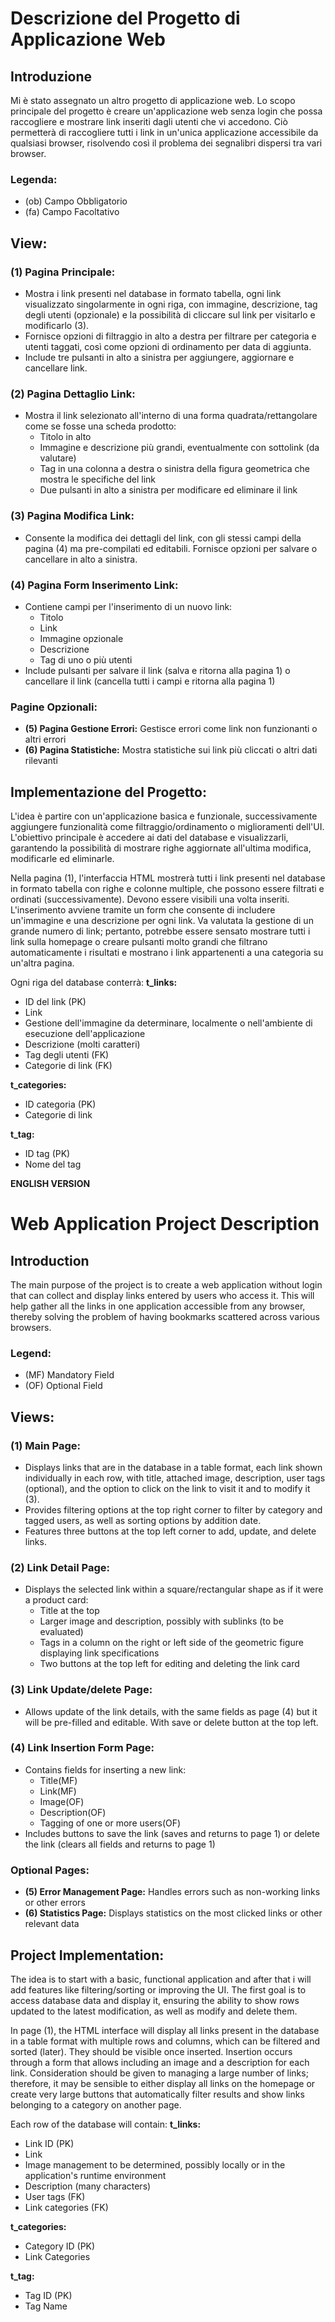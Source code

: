 # Descrizione del Progetto di Applicazione Web

## Introduzione
Mi è stato assegnato un altro progetto di applicazione web. 
Lo scopo principale del progetto è creare un'applicazione web senza login 
che possa raccogliere e mostrare link inseriti dagli utenti che vi accedono. 
Ciò permetterà di raccogliere tutti i link in un'unica applicazione accessibile 
da qualsiasi browser, risolvendo così il problema dei segnalibri 
dispersi tra vari browser.

### Legenda:
- (ob) Campo Obbligatorio
- (fa) Campo Facoltativo

## View:

### (1) Pagina Principale:
- Mostra i link presenti nel database in formato tabella, 
ogni link visualizzato singolarmente in ogni riga, 
con immagine, descrizione, tag degli utenti (opzionale)
 e la possibilità di cliccare sul link per visitarlo e modificarlo (3).
- Fornisce opzioni di filtraggio in alto a destra 
per filtrare per categoria e utenti taggati, 
così come opzioni di ordinamento per data di aggiunta.
- Include tre pulsanti in alto a sinistra per aggiungere, 
aggiornare e cancellare link.

### (2) Pagina Dettaglio Link:
- Mostra il link selezionato all'interno di una forma quadrata/rettangolare 
come se fosse una scheda prodotto:
  - Titolo in alto
  - Immagine e descrizione più grandi, eventualmente con sottolink (da valutare)
  - Tag in una colonna a destra o sinistra della figura geometrica 
  che mostra le specifiche del link
  - Due pulsanti in alto a sinistra per modificare ed eliminare il link

### (3) Pagina Modifica Link:
- Consente la modifica dei dettagli del link, 
con gli stessi campi della pagina (4) ma pre-compilati ed editabili. 
Fornisce opzioni per salvare o cancellare in alto a sinistra.

### (4) Pagina Form Inserimento Link:
- Contiene campi per l'inserimento di un nuovo link:
  - Titolo
  - Link
  - Immagine opzionale
  - Descrizione
  - Tag di uno o più utenti
- Include pulsanti per salvare il link (salva e ritorna alla pagina 1)
o cancellare il link (cancella tutti i campi e ritorna alla pagina 1)

### Pagine Opzionali:
- **(5) Pagina Gestione Errori:** Gestisce errori come link non funzionanti o 
altri errori
- **(6) Pagina Statistiche:** Mostra statistiche sui link più cliccati o 
altri dati rilevanti

## Implementazione del Progetto:
L'idea è partire con un'applicazione basica e funzionale, successivamente 
aggiungere funzionalità come filtraggio/ordinamento o miglioramenti dell'UI. 
L'obiettivo principale è accedere ai dati del database e visualizzarli, 
garantendo la possibilità di mostrare righe aggiornate all'ultima modifica,
modificarle ed eliminarle.

Nella pagina (1), l'interfaccia HTML mostrerà tutti i link presenti 
nel database in formato tabella con righe e colonne multiple, 
che possono essere filtrati e ordinati (successivamente). 
Devono essere visibili una volta inseriti. 
L'inserimento avviene tramite un form che consente di includere un'immagine 
e una descrizione per ogni link. Va valutata la gestione di un grande numero di link;
pertanto, potrebbe essere sensato mostrare tutti i link sulla homepage 
o creare pulsanti molto grandi che filtrano automaticamente i risultati 
e mostrano i link appartenenti a una categoria su un'altra pagina.

Ogni riga del database conterrà:
**t_links:**
- ID del link (PK)
- Link
- Gestione dell'immagine da determinare, localmente o nell'ambiente 
di esecuzione dell'applicazione
- Descrizione (molti caratteri)
- Tag degli utenti (FK)
- Categorie di link (FK)

**t_categories:**
- ID categoria (PK)
- Categorie di link

**t_tag:**
- ID tag (PK)
- Nome del tag


**ENGLISH VERSION**

# Web Application Project Description

## Introduction
The main purpose of the project is to create a web application without login 
that can collect and display links entered by users who access it. 
This will help gather all the links in one application accessible from any browser, 
thereby solving the problem of having bookmarks scattered across various browsers.

### Legend:
- (MF) Mandatory Field
- (OF) Optional Field

## Views:

### (1) Main Page:
- Displays links that are in the database in a table format, 
each link shown individually in each row, with title, attached image, description,
user tags (optional), and the option to click on the link to visit it 
and to modify it (3).
- Provides filtering options at the top right corner to filter by category 
and tagged users, as well as sorting options by addition date.
- Features three buttons at the top left corner to add, update, and delete links.

### (2) Link Detail Page:
- Displays the selected link within a square/rectangular shape as if it were 
a product card:
  - Title at the top
  - Larger image and description, possibly with sublinks (to be evaluated)
  - Tags in a column on the right or left side of the geometric figure 
  displaying link specifications
  - Two buttons at the top left for editing and deleting the link card

### (3) Link Update/delete Page:
- Allows update of the link details, with the same fields as page (4) 
but it will be pre-filled and editable. With save or delete button at the top left.

### (4) Link Insertion Form Page:
- Contains fields for inserting a new link:
  - Title(MF)
  - Link(MF)
  - Image(OF)
  - Description(OF)
  - Tagging of one or more users(OF)
- Includes buttons to save the link (saves and returns to page 1) 
or delete the link (clears all fields and returns to page 1)

### Optional Pages:
- **(5) Error Management Page:** Handles errors such as non-working links 
or other errors
- **(6) Statistics Page:** Displays statistics on the most clicked links 
or other relevant data

## Project Implementation:
The idea is to start with a basic, functional application and after that 
i will add features like filtering/sorting or improving the UI. 
The first goal is to access database data and display it, ensuring the ability 
to show rows updated to the latest modification, as well as modify and delete them.

In page (1), the HTML interface will display all links present 
in the database in a table format with multiple rows and columns, 
which can be filtered and sorted (later). They should be visible once inserted.
Insertion occurs through a form that allows including an image and a description 
for each link. Consideration should be given to managing a large number of links; 
therefore, it may be sensible to either display all links on the homepage or 
create very large buttons that automatically filter results and show links 
belonging to a category on another page.

Each row of the database will contain:
**t_links:**
- Link ID (PK)
- Link
- Image management to be determined, possibly locally or in the application's 
runtime environment
- Description (many characters)
- User tags (FK)
- Link categories (FK)

**t_categories:**
- Category ID (PK)
- Link Categories

**t_tag:**
- Tag ID (PK)
- Tag Name


